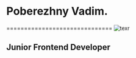 # Poberezhny Vadim.            
============================== 
![texr](https://photos.google.com/album/AF1QipN8hnPec1jkBRjMJbXkKRRCdI6bccDmxi7a_U6R/photo/AF1QipNAePFl4Vat_2jM87mUW8hAU-0Z8teftkuR67ih)
## Junior Frontend Developer

